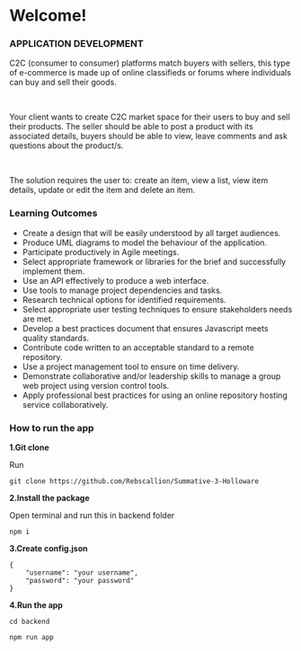 <h1>Welcome!</h1>

<h3>APPLICATION DEVELOPMENT</h3>

<p>C2C (consumer to consumer) platforms match buyers with sellers, this type of e-commerce is made up of online classifieds or forums where individuals can buy and sell their goods.</p>
<br>
<p>Your client wants to create C2C market space for their users to buy and sell their products. The seller should be able to post a product with its associated details, buyers should be able to view, leave comments and ask questions about the product/s.</p>
<br>
<p>The solution requires the user to: create an item, view a list, view item details, update or edit the item and delete an item.</p>
<h3>Learning Outcomes</h3>

- Create a design that will be easily understood by all target audiences.
- Produce UML diagrams to model the behaviour of the application.
- Participate productively in Agile meetings.
- Select appropriate framework or libraries for the brief and successfully implement them.
- Use an API effectively to produce a web interface.
- Use tools to manage project dependencies and tasks.
- Research technical options for identified requirements.
- Select appropriate user testing techniques to ensure stakeholders needs are met.
- Develop a best practices document that ensures Javascript meets quality standards.
- Contribute code written to an acceptable standard to a remote repository.
- Use a project management tool to ensure on time delivery.
- Demonstrate collaborative and/or leadership skills to manage a group web project using version control tools.
- Apply professional best practices for using an online repository hosting service collaboratively.

<h3>How to run the app</h3>

<b>1.Git clone</b>

<p>Run</p>

```
git clone https://github.com/Rebscallion/Summative-3-Holloware
```

<b>2.Install the package</b>

<p>Open terminal and run this in backend folder</p>

```
npm i
```

<b>3.Create config.json</b>

```
{
    "username": "your username",
    "password": "your password"
}
```

<b>4.Run the app</b>

```
cd backend
```

```
npm run app
```
